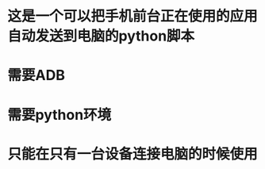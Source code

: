 这是一个可以把手机前台正在使用的应用自动发送到电脑的python脚本
=======
需要ADB
=======
需要python环境
=======
只能在只有一台设备连接电脑的时候使用
=======

